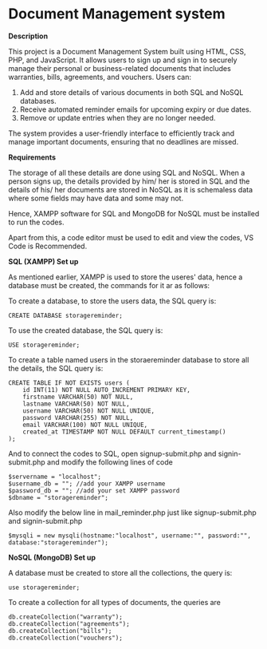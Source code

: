 # Document Management system

**Description**

This project is a Document Management System built using HTML, CSS, PHP, and JavaScript. It allows users to sign up and sign in to securely manage their personal or business-related documents that includes warranties, bills, agreements, and vouchers. Users can:

1. Add and store details of various documents in both SQL and NoSQL databases.
2. Receive automated reminder emails for upcoming expiry or due dates.
3. Remove or update entries when they are no longer needed.
   
The system provides a user-friendly interface to efficiently track and manage important documents, ensuring that no deadlines are missed.

**Requirements**

The storage of all these details are done using SQL and NoSQL.
When a person signs up, the details provided by him/ her is stored in SQL and the details of his/ her documents are stored in NoSQL as it is schemaless data where some fields may have data and some may not.

Hence, XAMPP software for SQL and MongoDB for NoSQL must be installed to run the codes.

Apart from this, a code editor must be used to edit and view the codes, VS Code is Recommended. 

**SQL (XAMPP) Set up**

As mentioned earlier, XAMPP is used to store the useres' data, hence a database must be created, the commands for it ar as follows:

To create a database, to store the users data, the SQL query is:

```
CREATE DATABASE storagereminder;
```

To use the created database, the SQL query is:

```
USE storagereminder;
```

To create a table named users in the storaereminder database to store all the details, the SQL query is:

```
CREATE TABLE IF NOT EXISTS users (
    id INT(11) NOT NULL AUTO_INCREMENT PRIMARY KEY,
    firstname VARCHAR(50) NOT NULL,
    lastname VARCHAR(50) NOT NULL,
    username VARCHAR(50) NOT NULL UNIQUE,
    password VARCHAR(255) NOT NULL,
    email VARCHAR(100) NOT NULL UNIQUE,
    created_at TIMESTAMP NOT NULL DEFAULT current_timestamp()
);
```
And to connect the codes to SQL, open signup-submit.php and signin-submit.php and modify the following lines of code 

```
$servername = "localhost";
$username_db = ""; //add your XAMPP username
$password_db = ""; //add your set XAMPP password
$dbname = "storagereminder";
```

Also modify the below line in mail_reminder.php just like signup-submit.php and signin-submit.php

```
$mysqli = new mysqli(hostname:"localhost", username:"", password:"", database:"storagereminder");
```

**NoSQL (MongoDB) Set up**

A database must be created to store all the collections, the query is:

```
use storagereminder;
```

To create a collection for all types of documents, the queries are 

```
db.createCollection("warranty");
db.createCollection("agreements");
db.createCollection("bills");
db.createCollection("vouchers");
```
